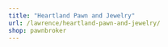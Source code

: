 ```yaml
---
title: "Heartland Pawn and Jewelry"
url: /lawrence/heartland-pawn-and-jewelry/
shop: pawnbroker
---
```

